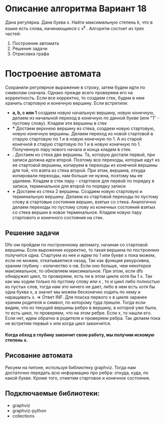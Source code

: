 ﻿# Описание алгоритма Вариант 18
Дана регулярка. Дана буква x. Найти максимальную степень k, что в языке есть слова, начинающиеся с x<sup>k </sup>.
Алгоритм состоит из трех частей:

 1. Построение автомата
 2. Решение задачи
 3. Отрисовка графа

# Построение автомата
 Сохранили регулярное выражение в строку, затем будем идти по символам сначала. 
Однако прежде всего проверяем его на корректность. Если все корректно, то создаем стек, будем в нем хранить стартовую  и конечную вершину. Если встретили: 
 - **a, b, c или 1** создаем новую начальную вершину, новую конечную, делаем из начальной переход в конечную по данной букве (или "1" - пустому слову). Кладем эти вершины в стек
 - **\*** Достаем верхнюю вершину из стека, создаем новую стартовую, новую конечную вершины. Делаем переход из новой стартовой в старую стартовую по 1 и в новую конечную по 1. А из старой конечной в старую стартовую по 1 и в новую конечную по 1. Полученную пару нового начала и конца кладем в стек.
 - **.** Достаем из стека две вершины. Та, которую достали первой, при записи должна идти второй. Поэтому все переходы, которые идут из ее стартовой вершины, копируем в переходы из конечной вершины для той, что взята из стека второй.  При этом, вершина, откуда копировали переходы, нам больше не нужна, поэтому мы ее удаляем. Кладем в стек пару - стартовое для первой по порядку в записи, терминальное для второй по порядку записи
 - **+** Достаем из стека 2 вершины. Создаем новую стартовую и терминальную вершину. Делаем из стартовой переходы по пустому слову в стартовые состояния вершин, взятых со  стека. Аналогично делаем переходы по пустому слову из конечных состояний взятых со стека вершин в новое терминальное. Кладем новую пару стартового и конечного состояния на стек.
 

## Решение задачи
Dfs-ом пройдем по построенному автомату, начиная со стартовой вершины. Если вырожение корректно, то такая вершина по построению получится одна. Стартуем из нее и идем по 1 или букве x пока можем, если не можем, откатываетмся назад. Так как функция рекурсивна, храним глубину - количество x-ов. Если оно больше, чем некоторое максимальное, то обновляем максимальное. При этом, если dfs обнаружил цикл, то проверяем, есть ли в этом цикле хотя бы 1 x. Так как мы ходим только по пустому слову или x , то и цикл либо полностью из пустых слов, тогда нам это ничего не дает, либо в нем есть хотя бы одна буква x, а значит мы можем бесконечно ходить по нему и наращивать x. => Ответ INF. Для поиска первого х в цикле заранее храним родителя и  символ, по которому туда пришли. Тогда если видим, что из текущей вершины ребро в вершину, в которой уже были, то есть цикл, то проверяем, что на этом ребре. Если х, то нашли его. Если нет, идем обратно в родителя и проверяем ребра. Так делаем пока не встретим первый х или когда цикл закончится. 
#### Когда обход в глубину закончит свою работу, мы получим искомую степень x. 
## Рисование автомата

Рисуем на питоне, используя библиотеку graphviz.
Тогда нам достаточно передать всю информацию про ребра: откуда, куда, по какой букве. Кроме того, отметим стартовое и конечное состояния.

## Подключаемые библиотеки:
 - graphviz 
 - graphviz-python 
 - collections
